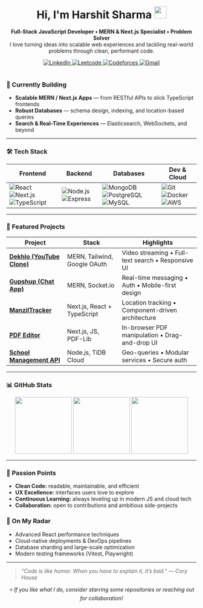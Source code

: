 <!-- ========================= HEADER ========================= -->
<h1 align="center">Hi, I'm Harshit Sharma <img src="https://raw.githubusercontent.com/HarshitSharma14/HarshitSharma14/main/assets/wave.gif" width="32"/></h1>

<p align="center">
  <strong>Full-Stack JavaScript Developer • MERN & Next.js Specialist • Problem Solver</strong><br/>
  I love turning ideas into scalable web experiences and tackling real-world problems through clean, performant code.
</p>

<div align="center">
  <a href="https://www.linkedin.com/in/harshitsharma14/">
    <img alt="LinkedIn" src="https://img.shields.io/badge/LinkedIn-blue?logo=linkedin&style=for-the-badge"/>
  </a>
  <a href="https://leetcode.com/u/Harshit1405/">
    <img alt="Leetcode" src="https://img.shields.io/badge/LeetCode-000000?style=for-the-badge&logo=LeetCode&logoColor="/>
  </a>
  <a href="https://codeforces.com/profile/harshitsharma14">
    <img alt="Codeforces" src="https://img.shields.io/badge/Codeforces-445f9d?logo=Codeforces&logoColor=white"/>
  </a>
  <a href="mailto:harshitsharmaclg@gmail.com">
    <img alt="Gmail" src="https://img.shields.io/badge/Email-D14836?logo=gmail&logoColor=white&style=for-the-badge"/>
  </a>
</div>

<br/>

<!-- ========================= CURRENT FOCUS ========================= -->
### 🚀 Currently Building
- **Scalable MERN / Next.js Apps** ― from RESTful APIs to slick TypeScript frontends  
- **Robust Databases** ― schema design, indexing, and location-based queries  
- **Search & Real-Time Experiences** ― Elasticsearch, WebSockets, and beyond  

---

<!-- ========================= TECH STACK ========================= -->
### 🛠 Tech Stack

| **Frontend** | **Backend** | **Databases** | **Dev & Cloud** |
|--------------|-------------|---------------|-----------------|
| ![React](https://img.shields.io/badge/-React-61DAFB?logo=react&logoColor=white) ![Next.js](https://img.shields.io/badge/-Next.JS-000?logo=next.js) ![TypeScript](https://img.shields.io/badge/-TypeScript-3178C6?logo=typescript&logoColor=white) | ![Node.js](https://img.shields.io/badge/-Node.js-339933?logo=node.js&logoColor=white) ![Express](https://img.shields.io/badge/-Express-000?logo=express&logoColor=white) | ![MongoDB](https://img.shields.io/badge/-MongoDB-47A248?logo=mongodb&logoColor=white) ![PostgreSQL](https://img.shields.io/badge/-PostgreSQL-4169E1?logo=postgresql&logoColor=white) ![MySQL](https://img.shields.io/badge/-MySQL-4479A1?logo=mysql&logoColor=white) | ![Git](https://img.shields.io/badge/-Git-F05032?logo=git&logoColor=white) ![Docker](https://img.shields.io/badge/-Docker-2496ED?logo=docker&logoColor=white) ![AWS](https://img.shields.io/badge/-AWS-FF9900?logo=amazon-aws&logoColor=white) |

---

<!-- ========================= FEATURED PROJECTS ========================= -->
### 🌟 Featured Projects

| Project | Stack | Highlights |
|---------|-------|------------|
| **[Dekhlo (YouTube Clone)](https://github.com/HarshitSharma14/dekhlo-youtube)** | MERN, Tailwind, Google OAuth | Video streaming • Full-text search • Responsive UI |
| **[Gupshup (Chat App)](https://github.com/HarshitSharma14/gupshup)** | MERN, Socket.io | Real-time messaging • Auth • Mobile-first design |
| **[ManzilTracker](https://github.com/HarshitSharma14/ManzilTracker)** |Next.js, React + TypeScript | Location tracking • Component-driven architecture |
| **[PDF Editor](https://github.com/HarshitSharma14/Pdf-editor)** |Next.js, JS, PDF-Lib | In-browser PDF manipulation • Drag-and-drop UI |
| **[School Management API](https://github.com/HarshitSharma14/school-management-api)** | Node.js, TiDB Cloud | Geo-queries • Modular services • Secure auth |

---

<!-- ========================= GITHUB STATS ========================= -->
### 📊 GitHub Stats

<p align="center">
  <img src="https://github-readme-stats.vercel.app/api?username=HarshitSharma14&show_icons=true&theme=radical" height="150"/>
  <img src="https://streak-stats.demolab.com?user=HarshitSharma14&theme=radical&hide_border=true" height="150"/>
  <img src="https://github-readme-stats.vercel.app/api/top-langs/?username=HarshitSharma14&layout=compact&theme=radical" height="150"/>
</p>

---

<!-- ========================= ABOUT & GOALS ========================= -->
### 🎯 Passion Points
- **Clean Code:** readable, maintainable, and efficient  
- **UX Excellence:** interfaces users love to explore  
- **Continuous Learning:** always leveling up in modern JS and cloud tech  
- **Collaboration:** open to contributions and ambitious side-projects  

### 🌱 On My Radar
- Advanced React performance techniques  
- Cloud-native deployments & DevOps pipelines  
- Database sharding and large-scale optimization  
- Modern testing frameworks (Vitest, Playwright)

---

<!-- ========================= FOOTER ========================= -->
> _“Code is like humor. When you have to explain it, it’s bad.” — Cory House_

<p align="center">
  <em>⭐️ If you like what I do, consider starring some repositories or reaching out for collaboration!</em>
</p>
